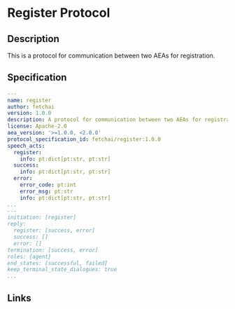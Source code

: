 # Register Protocol

## Description

This is a protocol for communication between two AEAs for registration.

## Specification

```yaml
---
name: register
author: fetchai
version: 1.0.0
description: A protocol for communication between two AEAs for registration.
license: Apache-2.0
aea_version: '>=1.0.0, <2.0.0'
protocol_specification_id: fetchai/register:1.0.0
speech_acts:
  register:
    info: pt:dict[pt:str, pt:str]
  success:
    info: pt:dict[pt:str, pt:str]
  error:
    error_code: pt:int
    error_msg: pt:str
    info: pt:dict[pt:str, pt:str]
...
---
initiation: [register]
reply:
  register: [success, error]
  success: []
  error: []
termination: [success, error]
roles: {agent}
end_states: [successful, failed]
keep_terminal_state_dialogues: true
...
```

## Links
